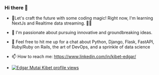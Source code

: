 ### Hi there 👋


- 🔭Let's craft the future with some coding magic! Right now, I'm learning NextJs and Realtime data streaming. 🚀✨

- 👯 I'm passionate about pursuing innovative and groundbreaking ideas.
  
- 🌟 Feel free to hit me up for a chat about Python, Django, Flask, FastAPI, Ruby/Ruby on Rails, the art of DevOps, and a sprinkle of data science
- 📫 How to reach me: https://www.linkedin.com/in/kibet-edgar/
- [![Edgar Mutai Kibet profile views](https://u8views.com/api/v1/github/profiles/20268029/views/day-week-month-total-count.svg)](https://u8views.com/github/EKibet)
  
